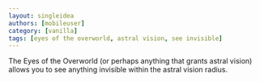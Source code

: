 ```yaml
---
layout: singleidea
authors: [mobileuser]
category: [vanilla]
tags: [eyes of the overworld, astral vision, see invisible]
---
```

The Eyes of the Overworld (or perhaps anything that grants astral vision) allows
you to see anything invisible within the astral vision radius.
